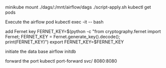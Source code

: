 minikube mount ./dags/:/mnt/airflow/dags
./script-apply.sh
kubectl get pods

Execute the airflow pod
kubectl exec -it <pod> -- bash

add Fernet key
FERNET_KEY=$(python -c "from cryptography.fernet import Fernet; FERNET_KEY = Fernet.generate_key().decode(); print(FERNET_KEY)")
export FERNET_KEY=$FERNET_KEY

initiate the data base
airflow initdb

forward the port
kubectl port-forward svc/<service>  8080:8080